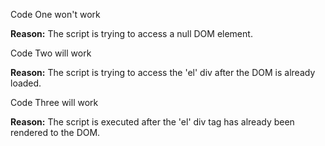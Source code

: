 Code One won't work

**Reason:** The script is trying to access a null DOM element.

Code Two will work

**Reason:** The script is trying to access the 'el' div after the DOM is already loaded.

Code Three will work

**Reason:** The script is executed after the 'el' div tag has already been rendered to the DOM.
